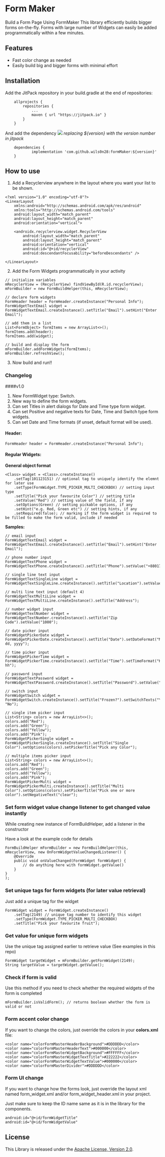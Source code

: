 # Form Maker
Build a Form Page Using FormMaker
This library efficiently builds bigger forms on-the-fly.
Forms with large number of Widgets can easily be added programmatically within a few minutes.

## Features
- Fast color change as needed
- Easily build big and bigger forms with minimal effort

## Installation
Add the JitPack repository in your build.gradle at the end of repositories:
```
	allprojects {
		repositories {
			...
			maven { url "https://jitpack.io" }
		}
	}
```
And add the dependency
[![](https://jitpack.io/v/wils0n28/formMaker.svg)](https://jitpack.io/#wils0n28/formMaker)
*replacing ${version} with the version number in jitpack*

```
	dependencies {
        	implementation 'com.github.wils0n28:formMaker:${version}'
	}
```


## How to use
1. Add a Recyclerview anywhere in the layout where you want your list to be shown.

``` 'xml'
<?xml version="1.0" encoding="utf-8"?>
<LinearLayout
    xmlns:android="http://schemas.android.com/apk/res/android"
    xmlns:tools="http://schemas.android.com/tools"
    android:layout_width="match_parent"
    android:layout_height="match_parent"
    android:orientation="vertical">

    <androidx.recyclerview.widget.RecyclerView
        android:layout_width="match_parent"
        android:layout_height="match_parent"
        android:orientation="vertical"
        android:id="@+id/recyclerView"
        android:descendantFocusability="beforeDescendants" />

</LinearLayout>
```

2. Add the Form Widgets programmatically in your activity
``` 'java'
// initialize variables
mRecyclerView = (RecyclerView) findViewById(R.id.recyclerView);
mFormBuilder = new FormBuildHelper(this, mRecyclerView);

// declare form widgets
FormHeader header = FormHeader.createInstance("Personal Info");
FormWidgetTextEmail widget = FormWidgetTextEmail.createInstance().setTitle("Email").setHint("Enter Email");

// add them in a list
List<FormObject> formItems = new ArrayList<>();
formItems.add(header);
formItems.add(widget);

// build and display the form
mFormBuilder.addFormWidgets(formItems);
mFormBuilder.refreshView();
```
3. Now build and run!!

### Changelog

####v1.0
1. New FormWidget type: Switch.
2. New way to define the form widgets.
2. Can set Titles in alert dialogs for Date and Time type form widget.
3. Can set Positive and negative texts for Date, Time and Switch type form widgets.
4. Can set Date and Time formats (if unset, default format will be used).

#### Header:
``` 'java'
FormHeader header = FormHeader.createInstance("Personal Info");
```

#### Regular Widgets:

**General object format**
``` 'java'
<Class> widget = <Class>.createInstance()
    .setTag(101123151) // optional tag to uniquely identify the elemnt for later use
    .setType(FormWidget.TYPE_PICKER_MULTI_CHECKBOX) // setting input type
    .setTitle("Pick your favourite Color") // setting title
    .setValue("Red") // setting value of the field, if any
    .setOptions(Green) // setting pickable options, if any
    .setHint("e.g. Red, Green etc") // setting hints, if any
    .setRequired(false); // marking if the form widget is required to be filled to make the form valid, include if needed
```

**Samples:**
``` 'java'
// email input
FormWidgetTextEmail widget = FormWidgetTextEmail.createInstance().setTitle("Email").setHint("Enter Email");

// phone number input
FormWidgetTextPhone widget = FormWidgetTextPhone.createInstance().setTitle("Phone").setValue("+8801712345678");

// single line text input
FormWidgetTextSingleLine widget = FormWidgetTextSingleLine.createInstance().setTitle("Location").setValue("Dhaka");

// multi line text input (default 4)
FormWidgetTextMultiLine widget = FormWidgetTextMultiLine.createInstance().setTitle("Address");

// number widget input
FormWidgetTextNumber widget = FormWidgetTextNumber.createInstance().setTitle("Zip Code").setValue("1000");

// date picker input
FormWidgetPickerDate widget = FormWidgetPickerDate.createInstance().setTitle("Date").setDateFormat("MMM dd, yyyy");

// time picker input
FormWidgetPickerTime widget = FormWidgetPickerTime.createInstance().setTitle("Time").setTimeFormat("KK hh");

// password input
FormWidgetTextPassword widget = FormWidgetTextPassword.createInstance().setTitle("Password").setValue("abcd1234");

// switch input
FormWidgetSwitch widget = FormWidgetSwitch.createInstance().setTitle("Frozen?").setSwitchTexts("Yes", "No");

// single item picker input
List<String> colors = new ArrayList<>();
colors.add("Red");
colors.add("Green");
colors.add("Yellow");
colors.add("Pink");
FormWidgetPickerSingle widget = FormWidgetPickerSingle.createInstance().setTitle("Single Color").setOptions(colors).setPickerTitle("Pick any Color");

// multiple items picker input
List<String> colors = new ArrayList<>();
colors.add("Red");
colors.add("Green");
colors.add("Yellow");
colors.add("Pink");
FormWidgetPickerMulti widget = FormWidgetPickerMulti.createInstance().setTitle("Multi Color").setOptions(colors).setPickerTitle("Pick one or more color").setNegativeText("clear");
```

### Set form widget value change listener to get changed value instantly
While creating new instance of FormBuildHelper, add a listener in the constructor

Have a look at the example code for details

``` 'java'
FormBuildHelper mFormBuilder = new FormBuildHelper(this, mRecyclerView, new OnFormWidgetValueChangedListener() {
    @Override
    public void onValueChanged(FormWidget formWidget) {
        // do anything here with formWidget.getValue()
    }
}
);
```

### Set unique tags for form widgets (for later value retrieval)
Just add a unique tag for the widget
``` 'java'
FormWidget widget = FormWidget.createInstance()
    .setTag(2149) // unique tag number to identify this widget
    .setType(FormWidget.TYPE_PICKER_MULTI_CHECKBOX)
    .setTitle("Pick your favourite fruit");
```

### Get value for unique form widgets
Use the unique tag assigned earlier to retrieve value (See examples in this repo)
``` 'java'
FormWidget targetWidget = mFormBuilder.getFormWidget(2149);
String targetValue = targetWidget.getValue();
```

### Check if form is valid
Use this method if you need to check whether the required widgets of the form is completed
```'java'
mFormBuilder.isValidForm(); // returns boolean whether the form is valid or not
```

### Form accent color change
If you want to change the colors, just override the colors in your **colors.xml** file:
```'xml'
<color name="colorFormMasterHeaderBackground">#DDDDDD</color>
<color name="colorFormMasterHeaderText">#000000</color>
<color name="colorFormMasterWidgetBackground">#FFFFFF</color>
<color name="colorFormMasterWidgetTextTitle">#222222</color>
<color name="colorFormMasterWidgetTextValue">#000000</color>
<color name="colorFormMasterDivider">#DDDDDD</color>
```

### Form UI change
If you want to change how the forms look, just override the layout xml named form_widget.xml and/or form_widget_header.xml in your project.

Just make sure to keep the ID name same as it is in the library for the components.
```
android:id="@+id/formWidgetTitle"
android:id="@+id/formWidgetValue"
```

License
-----------------
This Library is released under the [Apache License, Version 2.0](http://www.apache.org/licenses/LICENSE-2.0).
